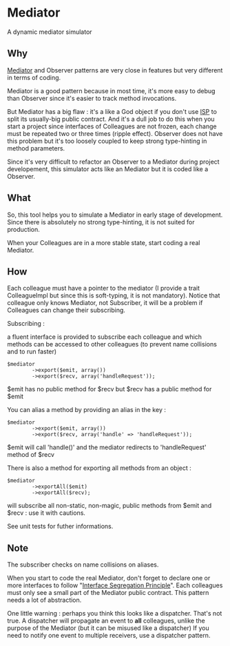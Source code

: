 # Mediator

A dynamic mediator simulator

## Why

[Mediator][2] and Observer patterns are very close in features but very different
in terms of coding.

Mediator is a good pattern because in most time, it's more easy to debug
than Observer since it's easier to track method invocations.

But Mediator has a big flaw : it's a like a God object if you don't use [ISP][1] to
split its usually-big public contract. And it's a dull job to do this when you
start a project since interfaces of Colleagues are not frozen, each change
must be repeated two or three times (ripple effect). Observer does not have
this problem but it's too loosely coupled to keep strong type-hinting in method
parameters.

Since it's very difficult to refactor an Observer to a Mediator during project 
developement, this simulator acts like an Mediator but it is coded like a Observer.

## What

So, this tool helps you to simulate a Mediator in early stage of development.
Since there is absolutely no strong type-hinting, it is not suited for production.

When your Colleagues are in a more stable state, start coding a real Mediator.

## How

Each colleague must have a pointer to the mediator (I provide a trait ColleagueImpl
but since this is soft-typing, it is not mandatory). Notice that colleague
only knows Mediator, not Subscriber, it will be a problem if Colleagues can
change their subscribing.

Subscribing :

a fluent interface is provided to subscribe each colleague and which methods
can be accessed to other colleagues (to prevent name collisions and to run faster)

```
$mediator
        ->export($emit, array())
        ->export($recv, array('handleRequest'));
```

$emit has no public method for $recv but $recv has a public method for $emit

You can alias a method by providing an alias in the key :
```
$mediator
        ->export($emit, array())
        ->export($recv, array('handle' => 'handleRequest'));
```

$emit will call 'handle()' and the mediator redirects to 'handleRequest' method of $recv

There is also a method for exporting all methods from an object :
```
$mediator
        ->exportAll($emit)
        ->exportAll($recv);
```
will subscribe all non-static, non-magic, public methods from $emit and $recv :
use it with cautions.

See unit tests for futher informations.

## Note

The subscriber checks on name collisions on aliases.

When you start to code the real Mediator, don't forget to declare one or more
interfaces to follow "[Interface Segregation Principle][1]". Each colleagues must
only see a small part of the Mediator public contract. This pattern needs a lot
of abstraction.

One little warning : perhaps you think this looks like a dispatcher. That's not
true. A dispatcher will propagate an event to **all** colleagues, unlike the 
purpose of the Mediator (but it can be misused like a dispatcher)
If you need to notify one event to multiple receivers, use a dispatcher pattern. 

[1]: http://en.wikipedia.org/wiki/Interface_segregation_principle
[2]: http://en.wikipedia.org/wiki/Mediator_pattern